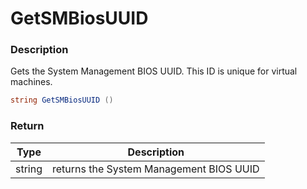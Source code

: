 # GetSMBiosUUID

### Description

Gets the System Management BIOS UUID. This ID is unique for virtual machines.

```c#
string GetSMBiosUUID ()
```

### Return

| Type   | Description                             |
| ------ | --------------------------------------- |
| string | returns the System Management BIOS UUID |
